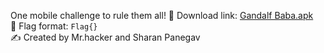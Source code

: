 One mobile challenge to rule them all!
🔗 Download link: [Gandalf Baba.apk](https://downloads.ctf.intigriti.io/1337UPLIVECTF2022-894ff411-aff8-453c-87b1-20ea939a7b6c/gandalfinterface/401febbe-4488-464c-814d-f58d581c6cc1/Gandalf%20Baba.apk)<br>
🚩 Flag format: `Flag{}`<br>
✍️ Created by Mr.hacker and Sharan Panegav
